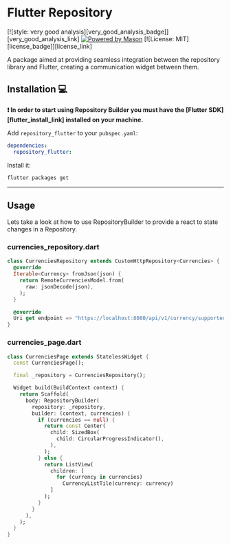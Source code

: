 # Flutter Repository

[![style: very good analysis][very_good_analysis_badge]][very_good_analysis_link]
[![Powered by Mason](https://img.shields.io/endpoint?url=https%3A%2F%2Ftinyurl.com%2Fmason-badge)](https://github.com/felangel/mason)
[![License: MIT][license_badge]][license_link]

A package aimed at providing seamless integration between the repository library and Flutter, creating a communication widget between them.

## Installation 💻

**❗ In order to start using Repository Builder you must have the [Flutter SDK][flutter_install_link] installed on your machine.**

Add `repository_flutter` to your `pubspec.yaml`:

```yaml
dependencies:
  repository_flutter:
```

Install it:

```sh
flutter packages get
```

---

## Usage

Lets take a look at how to use RepositoryBuilder to provide a react to state changes in a Repository.

### currencies_repository.dart

```dart
class CurrenciesRepository extends CustomHttpRepository<Currencies> {
  @override
  Iterable<Currency> fromJson(json) {
    return RemoteCurrenciesModel.from(
      raw: jsonDecode(json),
    );
  }

  @override
  Uri get endpoint => "https://localhost:8080/api/v1/currency/supported";
}
```

### currencies_page.dart

```dart
class CurrenciesPage extends StatelessWidget {
  const CurrenciesPage();

  final _repository = CurrenciesRepository();

  Widget build(BuildContext context) {
    return Scaffold(
      body: RepositoryBuilder(
        repository: _repository,
        builder: (context, currencies) {
          if (currencies == null) {
            return const Center(
              child: SizedBox(
                child: CircularProgressIndicator(),
              ),
            );
          } else {
            return ListView(
              children: [
                for (currency in currencies)
                  CurrencyListTile(currency: currency)
              ]
            );
          }
        }
      ),
    );
  }
}
```
